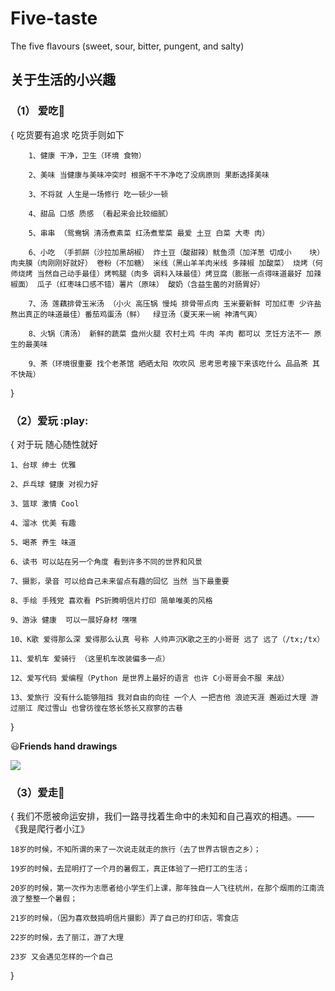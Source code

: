 # Five-taste
The five flavours (sweet, sour, bitter, pungent, and salty)
## 关于生活的小兴趣

### （1） 爱吃:ear_of_rice:

 {   吃货要有追求 吃货手则如下
```
    1、健康 干净，卫生（环境 食物）

    2、美味 当健康与美味冲突时 根据不干不净吃了没病原则 果断选择美味

    3、不将就 人生是一场修行 吃一顿少一顿

    4、甜品 口感 质感 （看起来会比较细腻）

    5、串串 （鸳鸯锅 清汤煮素菜 红汤煮荤菜 最爱 土豆 白菜 大枣 肉）

    6、小吃 （手抓餅（沙拉加黑胡椒） 炸土豆（酸甜辣）鱿鱼须（加洋葱 切成小    块）肉夹膜（肉刚刚好就好） 卷粉（不加糖） 米线（黑山羊羊肉米线 多辣椒 加酸菜） 烧烤（何师烧烤 当然自己动手最佳）烤鸭腿（肉多 调料入味最佳）烤豆腐（膨胀一点得味道最好 加辣椒面） 瓜子（红枣味口感不错）薯片（原味） 酸奶（含益生菌的对肠胃好）

    7、汤 莲藕排骨玉米汤 （小火 高压锅 慢炖 排骨带点肉 玉米要新鲜 可加红枣 少许盐 熬出真正的味道最佳）番茄鸡蛋汤（鲜）  绿豆汤（夏天来一碗 神清气爽）

    8、火锅（清汤） 新鲜的蔬菜 盘州火腿 农村土鸡 牛肉 羊肉 都可以 烹饪方法不一 原生的最美味

    9、茶（环境很重要 找个老茶馆 晒晒太阳 吹吹风 思考思考接下来该吃什么 品品茶 其不快哉）
```
}

### （2）爱玩 :play:

 {   对于玩 随心随性就好 

```
1、台球 绅士 优雅

2、乒乓球 健康 对视力好

3、篮球 激情 Cool

4、溜冰 优美 有趣

5、喝茶 养生 味道 

6、读书 可以站在另一个角度 看到许多不同的世界和风景

7、摄影，录音 可以给自己未来留点有趣的回忆 当然 当下最重要

8、手绘 手残党 喜欢看 PS折腾明信片打印 简单唯美的风格

9、游泳 健康  可以一展好身材 嘿嘿

10、K歌 爱得那么深 爱得那么认真 号称 人帅声沉K歌之王的小哥哥 远了 远了（/tx;/tx）

11、爱机车 爱骑行 （这里机车改装偏多一点） 

12、爱写代码 爱编程（Python 是世界上最好的语言 也许 C小哥哥会不服 来战）

13、爱旅行 没有什么能够阻挡 我对自由的向往 一个人 一把吉他 浪迹天涯 邂逅过大理 游过丽江 爬过雪山 也曾彷徨在悠长悠长又寂寥的古巷
```

}

:smiley:**Friends hand drawings**

![](http://oy3mfxixl.bkt.clouddn.com/201801021059_725.png)

### （3）爱走:walking:

 { 我们不愿被命运安排，我们一路寻找着生命中的未知和自己喜欢的相遇。——《我是爬行者小江》

```
18岁的时候，不知所谓的来了一次说走就走的旅行（去了世界古银杏之乡）；

19岁的时候，去昆明打了一个月的暑假工，真正体验了一把打工的生活；

20岁的时候，第一次作为志愿者给小学生们上课，那年独自一人飞往杭州，在那个烟雨的江南流浪了整整一个暑假；

21岁的时候，（因为喜欢鼓捣明信片摄影）弄了自己的打印店，零食店

22岁的时候，去了丽江，游了大理

23岁 又会遇见怎样的一个自己
```

}

